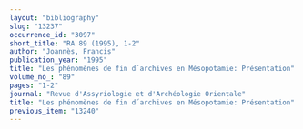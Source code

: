 ```yaml
---
layout: "bibliography"
slug: "13237"
occurrence_id: "3097"
short_title: "RA 89 (1995), 1-2"
author: "Joannès, Francis"
publication_year: "1995"
title: "Les phénomènes de fin d´archives en Mésopotamie: Présentation"
volume_no_: "89"
pages: "1-2"
journal: "Revue d'Assyriologie et d'Archéologie Orientale"
title: "Les phénomènes de fin d´archives en Mésopotamie: Présentation"
previous_item: "13240"
---
```

